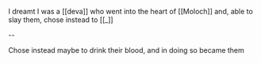 I dreamt I was a [[deva]] 
  who went into the heart of [[Moloch]]
  and, able to slay them, chose instead to [[_]]

--

Chose instead maybe to drink their blood,
      and in doing so became them

